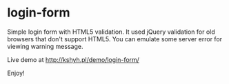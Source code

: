 login-form
=========

Simple login form with HTML5 validation. It used jQuery validation for old browsers that don't support HTML5. 
You can emulate some server error for viewing warning message.


Live demo at http://kshyh.pl/demo/login-form/

Enjoy!
